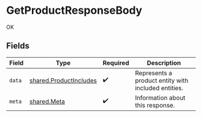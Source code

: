 # GetProductResponseBody

OK


## Fields

| Field                                                            | Type                                                             | Required                                                         | Description                                                      |
| ---------------------------------------------------------------- | ---------------------------------------------------------------- | ---------------------------------------------------------------- | ---------------------------------------------------------------- |
| `data`                                                           | [shared.ProductIncludes](../../models/shared/productincludes.md) | :heavy_check_mark:                                               | Represents a product entity with included entities.              |
| `meta`                                                           | [shared.Meta](../../models/shared/meta.md)                       | :heavy_check_mark:                                               | Information about this response.                                 |